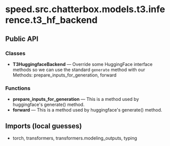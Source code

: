 # speed.src.chatterbox.models.t3.inference.t3_hf_backend

## Public API

### Classes
- **T3HuggingfaceBackend** — Override some HuggingFace interface methods so we can use the standard `generate` method with our  
  Methods: prepare_inputs_for_generation, forward

### Functions
- **prepare_inputs_for_generation** — This is a method used by huggingface's generate() method.
- **forward** — This is a method used by huggingface's generate() method.

## Imports (local guesses)
- torch, transformers, transformers.modeling_outputs, typing